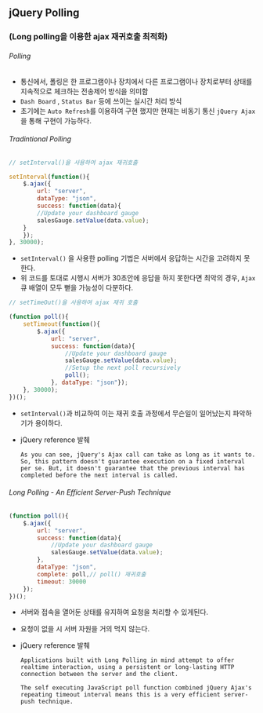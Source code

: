 ## jQuery Polling 

### (Long polling을 이용한 ajax 재귀호출 최적화)



###### Polling

- 통신에서, 폴링은 한 프로그램이나 장치에서 다른 프로그램이나 장치로부터 상태를 지속적으로 체크하는 전송제어 방식을 의미함
- `Dash Board` , `Status Bar`  등에 쓰이는 실시간 처리 방식
- 초기에는  `Auto Refresh`를 이용하여 구현 했지만 현재는 비동기 통신 `jQuery Ajax `을 통해 구현이 가능하다.



###### Tradintional Polling

```javascript
// setInterval()을 사용하여 ajax 재귀호출

setInterval(function(){ 
    $.ajax({ 
        url: "server", 
        dataType: "json",
        success: function(data){ 
        //Update your dashboard gauge 
        salesGauge.setValue(data.value); 
    } 
    }); 
}, 30000);
```

- `setInterval()` 을 사용한 polling 기법은 서버에서 응답하는 시간을 고려하지 못한다. 
- 위 코드를 토대로 시행시 서버가  30초안에 응답을 하지 못한다면 최악의 경우, `Ajax`   큐 배열이 모두 뻗을 가능성이 다분하다.

```javascript
// setTimeOut()을 사용하여 ajax 재귀 호출

(function poll(){ 
    setTimeout(function(){ 
        $.ajax({ 
            url: "server", 
            success: function(data){ 
                //Update your dashboard gauge
                salesGauge.setValue(data.value); 
                //Setup the next poll recursively 
                poll(); 
            }, dataType: "json"});
    }, 30000);
})();

```

- `setInterval()`과 비교하여 이는 재귀 호출 과정에서 무슨일이 일어났는지 파악하기가 용이하다.

- jQuery reference 발췌

  ```
  As you can see, jQuery's Ajax call can take as long as it wants to. So, this pattern doesn't guarantee execution on a fixed interval per se. But, it doesn't guarantee that the previous interval has completed before the next interval is called.
  ```



###### Long Polling - An Efficient Server-Push Technique 

```javascript
(function poll(){ 
    $.ajax({ 
        url: "server",
        success: function(data){ 
            //Update your dashboard gauge
            salesGauge.setValue(data.value);
        }, 
        dataType: "json",
        complete: poll,// poll() 재귀호출
        timeout: 30000 
    }); 
})();

```

- 서버와 접속을 열어둔 상태를 유지하여 요청을 처리할 수 있게된다.

- 요청이 없을 시 서버 자원을 거의 먹지 않는다.

- jQuery reference 발췌

  ```
  Applications built with Long Polling in mind attempt to offer realtime interaction, using a persistent or long-lasting HTTP connection between the server and the client.
  
  The self executing JavaScript poll function combined jQuery Ajax's repeating timeout interval means this is a very efficient server-push technique.
  
  ```

